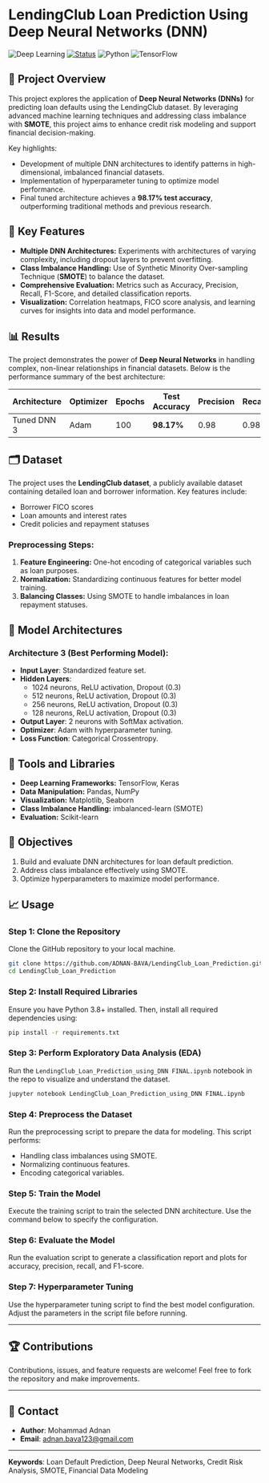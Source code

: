 # LendingClub Loan Prediction Using Deep Neural Networks (DNN)

![Deep Learning](https://img.shields.io/badge/Machine%20Learning-Deep%20Neural%20Networks-blue) [![Status](https://img.shields.io/badge/Status-Completed-brightgreen.svg)](#)
![Python](https://img.shields.io/badge/Python-3.8+-blue.svg)
![TensorFlow](https://img.shields.io/badge/TensorFlow-2.x-orange)

## 📄 Project Overview

This project explores the application of **Deep Neural Networks (DNNs)** for predicting loan defaults using the LendingClub dataset. By leveraging advanced machine learning techniques and addressing class imbalance with **SMOTE**, this project aims to enhance credit risk modeling and support financial decision-making.

Key highlights:
- Development of multiple DNN architectures to identify patterns in high-dimensional, imbalanced financial datasets.
- Implementation of hyperparameter tuning to optimize model performance.
- Final tuned architecture achieves a **98.17% test accuracy**, outperforming traditional methods and previous research.

## 🔑 Key Features

- **Multiple DNN Architectures:** Experiments with architectures of varying complexity, including dropout layers to prevent overfitting.
- **Class Imbalance Handling:** Use of Synthetic Minority Over-sampling Technique (**SMOTE**) to balance the dataset.
- **Comprehensive Evaluation:** Metrics such as Accuracy, Precision, Recall, F1-Score, and detailed classification reports.
- **Visualization:** Correlation heatmaps, FICO score analysis, and learning curves for insights into data and model performance.

## 📊 Results

The project demonstrates the power of **Deep Neural Networks** in handling complex, non-linear relationships in financial datasets. Below is the performance summary of the best architecture:

| Architecture | Optimizer | Epochs | Test Accuracy | Precision | Recall | F1-Score |
|--------------|-----------|--------|---------------|-----------|--------|----------|
| Tuned DNN 3  | Adam      | 100    | **98.17%**    | 0.98      | 0.98   | 0.98     |

## 🗂 Dataset

The project uses the **LendingClub dataset**, a publicly available dataset containing detailed loan and borrower information. Key features include:
- Borrower FICO scores
- Loan amounts and interest rates
- Credit policies and repayment statuses

### Preprocessing Steps:
1. **Feature Engineering:** One-hot encoding of categorical variables such as loan purposes.
2. **Normalization:** Standardizing continuous features for better model training.
3. **Balancing Classes:** Using SMOTE to handle imbalances in loan repayment statuses.

## 📀 Model Architectures

### Architecture 3 (Best Performing Model):
- **Input Layer**: Standardized feature set.
- **Hidden Layers**:
  - 1024 neurons, ReLU activation, Dropout (0.3)
  - 512 neurons, ReLU activation, Dropout (0.3)
  - 256 neurons, ReLU activation, Dropout (0.3)
  - 128 neurons, ReLU activation, Dropout (0.3)
- **Output Layer**: 2 neurons with SoftMax activation.
- **Optimizer**: Adam with hyperparameter tuning.
- **Loss Function**: Categorical Crossentropy.

## 🔧 Tools and Libraries

- **Deep Learning Frameworks:** TensorFlow, Keras
- **Data Manipulation:** Pandas, NumPy
- **Visualization:** Matplotlib, Seaborn
- **Class Imbalance Handling:** imbalanced-learn (SMOTE)
- **Evaluation:** Scikit-learn

## 🎯 Objectives

1. Build and evaluate DNN architectures for loan default prediction.
2. Address class imbalance effectively using SMOTE.
3. Optimize hyperparameters to maximize model performance.

## 📈 Usage

### Step 1: Clone the Repository
Clone the GitHub repository to your local machine.
```bash
git clone https://github.com/ADNAN-BAVA/LendingClub_Loan_Prediction.git
cd LendingClub_Loan_Prediction
```

### Step 2: Install Required Libraries
Ensure you have Python 3.8+ installed. Then, install all required dependencies using:
```bash
pip install -r requirements.txt
```

### Step 3: Perform Exploratory Data Analysis (EDA)
Run the `LendingClub_Loan_Prediction_using_DNN FINAL.ipynb` notebook in the repo to visualize and understand the dataset. 
```bash
jupyter notebook LendingClub_Loan_Prediction_using_DNN FINAL.ipynb
```

### Step 4: Preprocess the Dataset
Run the preprocessing script to prepare the data for modeling. This script performs:
- Handling class imbalances using SMOTE.
- Normalizing continuous features.
- Encoding categorical variables.

### Step 5: Train the Model
Execute the training script to train the selected DNN architecture. Use the command below to specify the configuration.

### Step 6: Evaluate the Model
Run the evaluation script to generate a classification report and plots for accuracy, precision, recall, and F1-score.

### Step 7: Hyperparameter Tuning
Use the hyperparameter tuning script to find the best model configuration. Adjust the parameters in the script file before running.

---

## 🏆 Contributions

Contributions, issues, and feature requests are welcome! Feel free to fork the repository and make improvements.

---

## 📧 Contact

- **Author**: Mohammad Adnan
- **Email**: adnan.bava123@gmail.com

---

**Keywords**: Loan Default Prediction, Deep Neural Networks, Credit Risk Analysis, SMOTE, Financial Data Modeling
